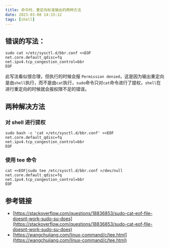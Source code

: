 ```yaml
---
title: 命令时，重定向标准输出的两种方法
date: 2023-03-08 14:33:12
tags: [shell]
---
```


## 错误的写法：

```shell
sudo cat >/etc/sysctl.d/bbr.conf <<EOF
net.core.default_qdisc=fq
net.ipv4.tcp_congestion_control=bbr
EOF
```
此写法看似很合理，但执行的时候会报 `Permission denied`，这是因为输出重定向是由`shell`执行，而不是由`cat`执行，`sudo`命令只对`cat`命令进行了提权，`shell`在进行重定向的时候就会报权限不足的错误。

## 两种解决方法

### 对 shell 进行提权

```shell
sudo bash -c 'cat >/etc/sysctl.d/bbr.conf' <<EOF
net.core.default_qdisc=fq
net.ipv4.tcp_congestion_control=bbr
EOF
```

### 使用 tee 命令

```shell
cat <<EOF|sudo tee /etc/sysctl.d/bbr.conf >/dev/null
net.core.default_qdisc=fq
net.ipv4.tcp_congestion_control=bbr
EOF
```

## 参考链接

- [https://stackoverflow.com/questions/18836853/sudo-cat-eof-file-doesnt-work-sudo-su-does](https://stackoverflow.com/questions/18836853/sudo-cat-eof-file-doesnt-work-sudo-su-does)
- [https://wangchujiang.com/linux-command/c/tee.html](https://wangchujiang.com/linux-command/c/tee.html)